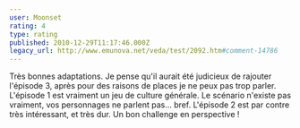 ```yaml
---
user: Moonset
rating: 4
type: rating
published: 2010-12-29T11:17:46.000Z
legacy_url: http://www.emunova.net/veda/test/2092.htm#comment-14786
---
```

Très bonnes adaptations. Je pense qu'il aurait été judicieux de rajouter l'épisode 3, après pour des raisons de places je ne peux pas trop parler. 
L'épisode 1 est vraiment un jeu de culture générale. Le scénario n'existe pas vraiment, vos personnages ne parlent pas... bref.
L'épisode 2 est par contre très intéressant, et très dur. Un bon challenge en perspective !